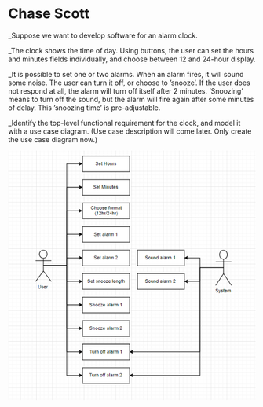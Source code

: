# Chase Scott

_Suppose we want to develop software for an alarm clock.

_The clock shows the time of day. Using buttons, the user can set the hours and minutes fields individually, and choose between 12 and 24-hour display.

_It is possible to set one or two alarms. When an alarm fires, it will sound some noise. The user can turn it off, or choose to ’snooze’. If the user does not respond at all, the alarm will turn off itself after 2 minutes. ’Snoozing’ means to turn off the sound, but the alarm will fire again after some minutes of delay. This ’snoozing time’ is pre-adjustable.

_Identify the top-level functional requirement for the clock, and model it with a use case diagram.  (Use case description will come later.  Only create the use case diagram now.)

![Alarm Clock Use Case Diagram](https://github.com/kawaiiastronaut/AlarmClock/blob/master/use_case_diagram.PNG)
